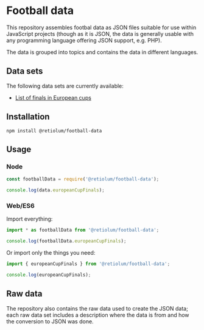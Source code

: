 # Football data

This repository assembles footbal data as JSON files suitable for use within JavaScript projects (though as it is JSON, the data is generally usable with any programming language offering JSON support, e.g. PHP).

The data is grouped into topics and contains the data in different languages.


## Data sets

The following data sets are currently available:

- [List of finals in European cups](src/europeanCupFinals)


## Installation

`npm install @retiolum/football-data`


## Usage


### Node

```javascript
const footballData = require('@retiolum/football-data');

console.log(data.europeanCupFinals);
```


### Web/ES6

Import everything:

```javascript
import * as footballData from '@retiolum/football-data';

console.log(footballData.europeanCupFinals);
```

Or import only the things you need:

```javascript
import { europeanCupFinals } from '@retiolum/football-data';

console.log(europeanCupFinals);
```


## Raw data

The repository also contains the raw data used to create the JSON data; each raw data set includes a description where the data is from and how the conversion to JSON was done.
